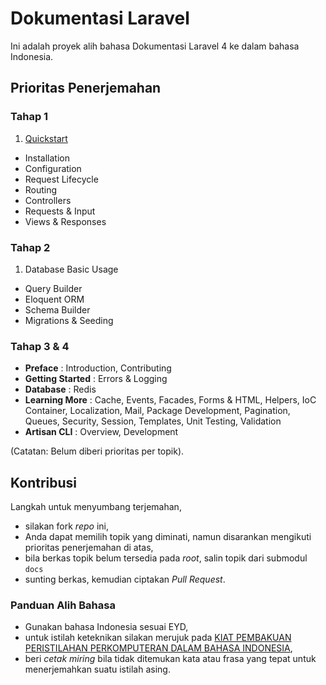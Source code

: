 # Dokumentasi Laravel

Ini adalah proyek alih bahasa Dokumentasi Laravel 4 ke dalam bahasa Indonesia.

## Prioritas Penerjemahan

### Tahap 1

1. [Quickstart](/quick.md)
* Installation
* Configuration
* Request Lifecycle
* Routing
* Controllers
* Requests & Input
* Views & Responses

### Tahap 2

1. Database Basic Usage
* Query Builder
* Eloquent ORM
* Schema Builder
* Migrations & Seeding


### Tahap 3 & 4

* **Preface** : Introduction, Contributing
* **Getting Started** : Errors & Logging
* **Database** : Redis
* **Learning More** : Cache, Events, Facades, Forms & HTML, Helpers, IoC Container, Localization, Mail, Package Development, Pagination, Queues, Security, Session, Templates, Unit Testing, Validation
* **Artisan CLI** : Overview, Development

(Catatan: Belum diberi prioritas per topik).

## Kontribusi

Langkah untuk menyumbang terjemahan,

* silakan fork *repo* ini,
* Anda dapat memilih topik yang diminati, namun disarankan mengikuti prioritas penerjemahan di atas,
* bila berkas topik belum tersedia pada *root*, salin topik dari submodul `docs`
* sunting berkas, kemudian ciptakan *Pull Request*.

### Panduan Alih Bahasa

* Gunakan bahasa Indonesia sesuai EYD,
* untuk istilah keteknikan silakan merujuk pada [KIAT PEMBAKUAN PERISTILAHAN PERKOMPUTERAN DALAM BAHASA INDONESIA](http://vlsm.org/etc/baku-0.txt),
* beri *cetak miring* bila tidak ditemukan kata atau frasa yang tepat untuk menerjemahkan suatu istilah asing.
